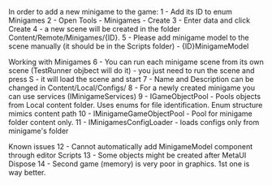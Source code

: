 In order to add a new minigame to the game:
1 - Add its ID to enum Minigames
2 - Open Tools - Minigames - Create
3 - Enter data and click Create
4 - a new scene will be created in the folder Content/Remote/Minigames/{ID}. 
5 - Please add minigame model to the scene manually (it should be in the Scripts folder) - {ID}MinigameModel

Working with Minigames
6 - You can run each minigame scene from its own scene (TestRunner objbect will do it) - you just need to run the scene and press S - it will load the scene and start
7 - Name and Description can be changed in Content/Local/Configs/
8 - For a newly created minigame you can use services (IMinigameServices)
9 - IGameObjectPool - Pools objects from Local content folder. Uses enums for file identification. Enum structure mimics content path
10 - IMinigameGameObjectPool - Pool for minigame folder content only. 
11 - IMinigamesConfigLoader - loads configs only from minigame's folder

Known issues
12 - Cannot automatically add MinigameModel component through editor Scripts
13 - Some objects might be created after MetaUI Dispose 
14 - Second game (memory) is very poor in graphics. 1st one is way better.

